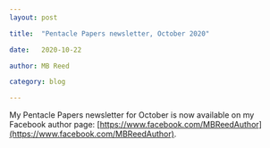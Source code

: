 ```yaml
---
layout: post

title:  "Pentacle Papers newsletter, October 2020"

date:   2020-10-22

author: MB Reed

category: blog

---
```




My Pentacle Papers newsletter for October is now available on my Facebook author page:
[https://www.facebook.com/MBReedAuthor](https://www.facebook.com/MBReedAuthor). 